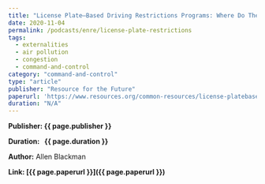 ```yaml
---
title: "License Plate–Based Driving Restrictions Programs: Where Do They Make Sense?"
date: 2020-11-04
permalink: /podcasts/enre/license-plate-restrictions
tags:
  - externalities
  - air pollution
  - congestion
  - command-and-control
category: "command-and-control"
type: "article"
publisher: "Resource for the Future"
paperurl: 'https://www.resources.org/common-resources/license-platebased-driving-restrictions-programs-where-do-they-make-sense/'
duration: "N/A"
---
```



**<span class="bold-podcast">Publisher:</span>&nbsp;<span class="text-podcast">{{ page.publisher }}</span>**

**<span class="bold-podcast">Duration: </span>&nbsp;<span class="text-podcast"> {{ page.duration }}</span>**

**<span class="bold-podcast">Author:</span>**
Allen Blackman

**<span class="small-podcast">Link:</span>&nbsp;<span class="links-podcast">[{{ page.paperurl }}]({{ page.paperurl }})</span>**